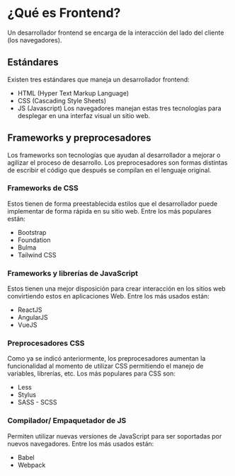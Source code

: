 # ¿Qué es Frontend?

Un desarrollador frontend se encarga de la interacción del lado del cliente (los navegadores).

## Estándares

Existen tres estándares que maneja un desarrollador frontend:
- HTML (Hyper Text Markup Language)
- CSS (Cascading Style Sheets)
- JS (Javascript)
Los navegadores manejan estas tres tecnologías para desplegar en una interfaz visual un sitio web.

## Frameworks y preprocesadores

Los frameworks son tecnologías que ayudan al desarrollador a mejorar o agilizar el proceso de desarrollo. Los preprocesadores son formas distintas de escribir el código que después se compilan en el lenguaje original.

### Frameworks de CSS

Estos tienen de forma preestablecida estilos que el desarrollador puede implementar de forma rápida en su sitio web. Entre los más populares están:
- Bootstrap
- Foundation
- Bulma
- Tailwind CSS

### Frameworks y librerías de JavaScript

Estos tienen una mejor disposición para crear interacción en los sitios web convirtiendo estos en aplicaciones Web. Entre los más usados están:
- ReactJS
- AngularJS
- VueJS

### Preprocesadores CSS

Como ya se indicó anteriormente, los preprocesadores aumentan la funcionalidad al momento de utilizar CSS permitiendo el manejo de variables, librerías, etc. Los más populares para CSS son:
- Less
- Stylus
- SASS - SCSS

### Compilador/ Empaquetador de JS

Permiten utilizar nuevas versiones de JavaScript para ser soportadas por nuevos navegadores. Entre los más usados están:
- Babel
- Webpack
